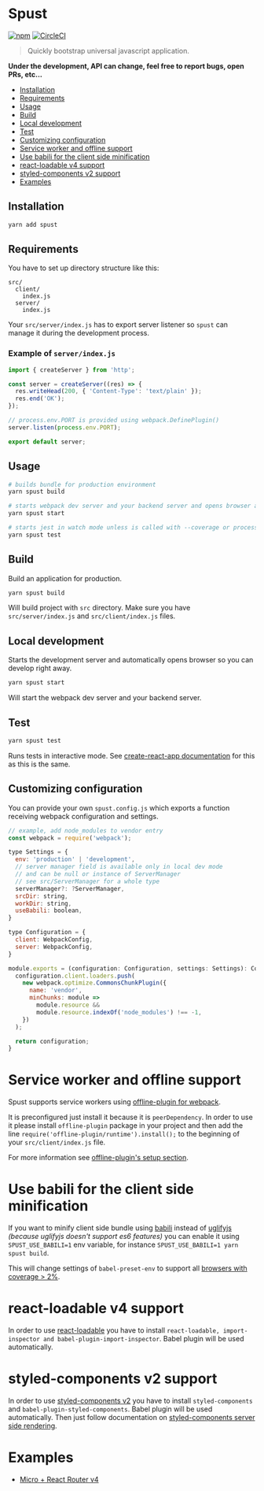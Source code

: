 # Spust

[![npm](https://img.shields.io/npm/v/spust.svg)](https://www.npmjs.com/package/spust)
[![CircleCI](https://circleci.com/gh/michalkvasnicak/spust.svg?style=svg&circle-token=39f82c45c86ac3cd0b5a94f62a1c41919edd86ec)](https://circleci.com/gh/michalkvasnicak/spust)

> Quickly bootstrap universal javascript application.

**Under the development, API can change, feel free to report bugs, open PRs, etc...**

* [Installation](#installation)
* [Requirements](#requirements)
* [Usage](#usage)
* [Build](#build)
* [Local development](#local-development)
* [Test](#test)
* [Customizing configuration](#customizing-configuration)
* [Service worker and offline support](#service-worker-and-offline-support)
* [Use babili for the client side minification](#use-babili-for-the-client-side-minification)
* [react-loadable v4 support](#react-loadable-v4-support)
* [styled-components v2 support](#styled-components-v2-support)
* [Examples](#examples)

## Installation

```sh
yarn add spust
```

## Requirements

You have to set up directory structure like this:

```
src/
  client/
    index.js
  server/
    index.js
```

Your `src/server/index.js` has to export server listener so `spust` can manage it during the development process.

### Example of `server/index.js`

```js
import { createServer } from 'http';

const server = createServer((res) => {
  res.writeHead(200, { 'Content-Type': 'text/plain' });
  res.end('OK');
});

// process.env.PORT is provided using webpack.DefinePlugin()
server.listen(process.env.PORT);

export default server;
```

## Usage

```sh
# builds bundle for production environment
yarn spust build
```

```sh
# starts webpack dev server and your backend server and opens browser automatically
yarn spust start
```

```sh
# starts jest in watch mode unless is called with --coverage or process.env.CI is set
yarn spust test
```

## Build

Build an application for production.

```sh
yarn spust build
```

Will build project with `src` directory. Make sure you have `src/server/index.js` and `src/client/index.js` files.

## Local development

Starts the development server and automatically opens browser so you can develop right away.

```sh
yarn spust start
```

Will start the webpack dev server and your backend server.

## Test

```sh
yarn spust test
```

Runs tests in interactive mode. See [create-react-app documentation](https://github.com/facebookincubator/create-react-app/blob/master/packages/react-scripts/template/README.md#running-tests) for this as this is the same.

## Customizing configuration

You can provide your own `spust.config.js` which exports a function receiving webpack configuration and settings.

```js
// example, add node_modules to vendor entry
const webpack = require('webpack');

type Settings = {
  env: 'production' | 'development',
  // server manager field is available only in local dev mode
  // and can be null or instance of ServerManager
  // see src/ServerManager for a whole type
  serverManager?: ?ServerManager,
  srcDir: string,
  workDir: string,
  useBabili: boolean,
}

type Configuration = {
  client: WebpackConfig,
  server: WebpackConfig,
}

module.exports = (configuration: Configuration, settings: Settings): Configuration => {
  configuration.client.loaders.push(
    new webpack.optimize.CommonsChunkPlugin({
      name: 'vendor',
      minChunks: module =>
        module.resource &&
        module.resource.indexOf('node_modules') !== -1,
    })
  );

  return configuration;
}
```

# Service worker and offline support

Spust supports service workers using [offline-plugin for webpack](https://github.com/NekR/offline-plugin).

It is preconfigured just install it because it is `peerDependency`. In order to use it please install `offline-plugin` package in your project and then add the line `require('offline-plugin/runtime').install();` to the beginning of your `src/client/index.js` file.

For more information see [offline-plugin's setup section](https://github.com/NekR/offline-plugin#setup).

# Use babili for the client side minification

If you want to minify client side bundle using [babili](https://github.com/babel/babili) instead of [uglifyjs](https://github.com/mishoo/UglifyJS) *(because uglifyjs doesn't support es6 features)* you can enable it using `SPUST_USE_BABILI=1` env variable, for instance `SPUST_USE_BABILI=1 yarn spust build`.

This will change settings of `babel-preset-env` to support all [browsers with coverage > 2%](http://browserl.ist/?q=%3E+2%25).

# react-loadable v4 support

In order to use [react-loadable](https://github.com/thejameskyle/react-loadable) you have to install `react-loadable, import-inspector and babel-plugin-import-inspector`. Babel plugin will be used automatically.

# styled-components v2 support

In order to use [styled-components v2](https://www.styled-components.com/docs) you have to install `styled-components` and `babel-plugin-styled-components`. Babel plugin will be used automatically. Then just follow documentation on [styled-components server side rendering](https://www.styled-components.com/docs/advanced#server-side-rendering).

# Examples

* [Micro + React Router v4](https://github.com/michalkvasnicak/spust-examples)
